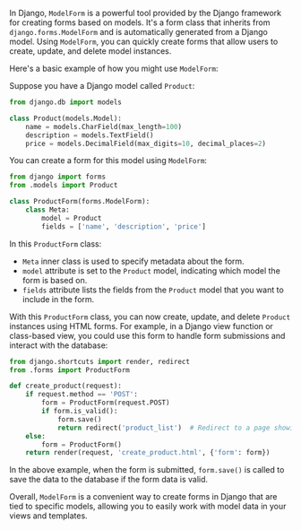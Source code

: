 In Django, `ModelForm` is a powerful tool provided by the Django framework for creating forms based on models. It's a form class that inherits from `django.forms.ModelForm` and is automatically generated from a Django model. Using `ModelForm`, you can quickly create forms that allow users to create, update, and delete model instances.

Here's a basic example of how you might use `ModelForm`:

Suppose you have a Django model called `Product`:

```python
from django.db import models

class Product(models.Model):
    name = models.CharField(max_length=100)
    description = models.TextField()
    price = models.DecimalField(max_digits=10, decimal_places=2)
```

You can create a form for this model using `ModelForm`:

```python
from django import forms
from .models import Product

class ProductForm(forms.ModelForm):
    class Meta:
        model = Product
        fields = ['name', 'description', 'price']
```

In this `ProductForm` class:

- `Meta` inner class is used to specify metadata about the form.
- `model` attribute is set to the `Product` model, indicating which model the form is based on.
- `fields` attribute lists the fields from the `Product` model that you want to include in the form.

With this `ProductForm` class, you can now create, update, and delete `Product` instances using HTML forms. For example, in a Django view function or class-based view, you could use this form to handle form submissions and interact with the database:

```python
from django.shortcuts import render, redirect
from .forms import ProductForm

def create_product(request):
    if request.method == 'POST':
        form = ProductForm(request.POST)
        if form.is_valid():
            form.save()
            return redirect('product_list')  # Redirect to a page showing list of products
    else:
        form = ProductForm()
    return render(request, 'create_product.html', {'form': form})
```

In the above example, when the form is submitted, `form.save()` is called to save the data to the database if the form data is valid.

Overall, `ModelForm` is a convenient way to create forms in Django that are tied to specific models, allowing you to easily work with model data in your views and templates.